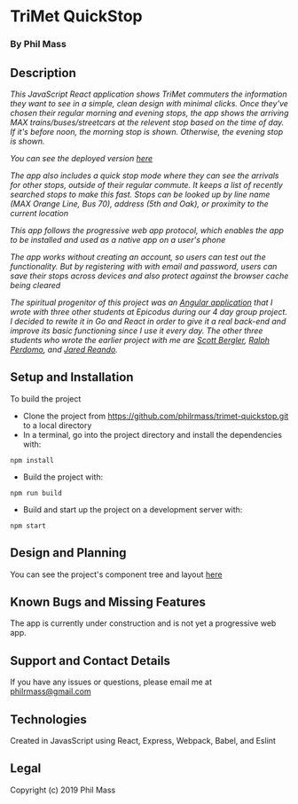 # TriMet QuickStop

### By **Phil Mass**

## Description

_This JavaScript React application shows TriMet commuters the information they want to see in a simple, clean design with minimal clicks. Once they've chosen their regular morning and evening stops, the app shows the arriving MAX trains/buses/streetcars at the relevent stop based on the time of day. If it's before noon, the morning stop is shown. Otherwise, the evening stop is shown._ 

_You can see the deployed version [here]()_

_The app also includes a quick stop mode where they can see the arrivals for other stops, outside of their regular commute. It keeps a list of recently searched stops to make this fast. Stops can be looked up by   line name (MAX Orange Line, Bus 70), address (5th and Oak), or proximity to the current location_

_This app follows the progressive web app protocol, which enables the app to be installed and used as a native app on a user's phone_

_The app works without creating an account, so users can test out the functionality. But by registering with with email and password, users can save their stops across devices and also protect against the browser cache being cleared_

_The spiritual progenitor of this project was an [Angular application](https://github.com/philrmass/trimet-commuter.git) that I wrote with three other students at Epicodus during our 4 day group project. I decided to rewite it in Go and React in order to give it a real back-end and improve its basic functioning since I use it every day. The other three students who wrote the earlier project with me are [Scott Bergler](https://github.com/skillitzimberg), [Ralph Perdomo](https://github.com/pseudoralph), and [Jared Reando](https://github.com/JaredReando)._

## Setup and Installation

To build the project
* Clone the project from https://github.com/philrmass/trimet-quickstop.git to a local directory
* In a terminal, go into the project directory and install the dependencies with:
```console
npm install
```
* Build the project with:
```console
npm run build 
```
* Build and start up the project on a development server with:
```console
npm start
```

## Design and Planning

You can see the project's component tree and layout [here](docs/components.md)

## Known Bugs and Missing Features

The app is currently under construction and is not yet a progressive web app.

## Support and Contact Details

If you have any issues or questions, please email me at philrmass@gmail.com

## Technologies

Created in JavasScript using React, Express, Webpack, Babel, and Eslint

## Legal

Copyright (c) 2019 Phil Mass
